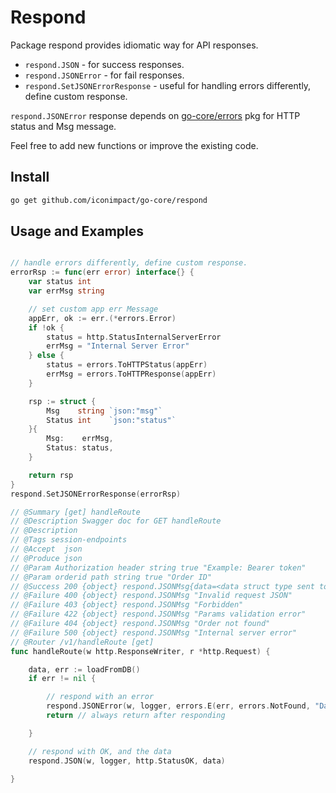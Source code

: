 # Respond

Package respond provides idiomatic way for API responses.
 - `respond.JSON` - for success responses.
 - `respond.JSONError` - for fail responses.
 - `respond.SetJSONErrorResponse` - useful for handling errors differently, define custom response.

`respond.JSONError` response depends on [go-core/errors](https://github.com/iconimpact/go-core/tree/master/errors) pkg for HTTP status and Msg message.

Feel free to add new functions or improve the existing code.

## Install

```bash
go get github.com/iconimpact/go-core/respond
```

## Usage and Examples

```go

// handle errors differently, define custom response.
errorRsp := func(err error) interface{} {
	var status int
	var errMsg string

	// set custom app err Message
	appErr, ok := err.(*errors.Error)
	if !ok {
		status = http.StatusInternalServerError
		errMsg = "Internal Server Error"
	} else {
		status = errors.ToHTTPStatus(appErr)
		errMsg = errors.ToHTTPResponse(appErr)
	}

	rsp := struct {
		Msg    string `json:"msg"`
		Status int    `json:"status"`
	}{
		Msg:    errMsg,
		Status: status,
	}

	return rsp
}
respond.SetJSONErrorResponse(errorRsp)

// @Summary [get] handleRoute
// @Description Swagger doc for GET handleRoute
// @Description
// @Tags session-endpoints
// @Accept  json
// @Produce json
// @Param Authorization header string true "Example: Bearer token"
// @Param orderid path string true "Order ID"
// @Success 200 {object} respond.JSONMsg{data=<data struct type sent to respond.JSON} "Success"
// @Failure 400 {object} respond.JSONMsg "Invalid request JSON"
// @Failure 403 {object} respond.JSONMsg "Forbidden"
// @Failure 422 {object} respond.JSONMsg "Params validation error"
// @Failure 404 {object} respond.JSONMsg "Order not found"
// @Failure 500 {object} respond.JSONMsg "Internal server error"
// @Router /v1/handleRoute [get]
func handleRoute(w http.ResponseWriter, r *http.Request) {

	data, err := loadFromDB()
	if err != nil {

	    // respond with an error
		respond.JSONError(w, logger, errors.E(err, errors.NotFound, "Data not found"))
		return // always return after responding

	}

	// respond with OK, and the data
	respond.JSON(w, logger, http.StatusOK, data)

}
```